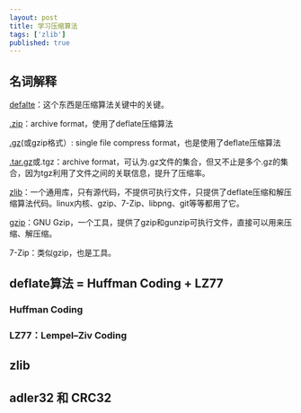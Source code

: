 ```yaml
---
layout: post
title: 学习压缩算法
tags: ['zlib']
published: true
---
```


<!--more-->


## 名词解释

[defalte](https://en.wikipedia.org/wiki/DEFLATE)：这个东西是压缩算法关键中的关键。

[.zip]( https://en.wikipedia.org/wiki/Zip_(file_format) )：archive format，使用了deflate压缩算法

[.gz](https://en.wikipedia.org/wiki/Gzip)(或gzip格式）: single file compress format，也是使用了deflate压缩算法

[.tar.gz]( https://en.wikipedia.org/wiki/Tar_(computing) )或.tgz：archive format，可认为.gz文件的集合，但又不止是多个.gz的集合，因为tgz利用了文件之间的关联信息，提升了压缩率。

[zlib](https://zlib.net/)：一个通用库，只有源代码，不提供可执行文件，只提供了deflate压缩和解压缩算法代码。linux内核、gzip、7-Zip、libpng、git等等都用了它。

[gzip](https://www.gnu.org/software/gzip/manual/gzip.html)：GNU Gzip，一个工具，提供了gzip和gunzip可执行文件，直接可以用来压缩、解压缩。

7-Zip：类似gzip，也是工具。


## deflate算法 = Huffman Coding + LZ77


### Huffman Coding

### LZ77：Lempel–Ziv Coding

## zlib

## adler32 和 CRC32
